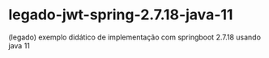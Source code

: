 # legado-jwt-spring-2.7.18-java-11
(legado) exemplo didático de implementação com springboot 2.7.18 usando java 11
